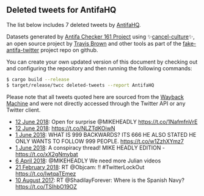 ## Deleted tweets for AntifaHQ

The list below includes 7 deleted tweets by
[AntifaHQ](https://twitter.com/AntifaHQ).



Datasets generated by [Antifa Checker 161 Project](https://twitter.com/antifacheck161) using ✨[cancel-culture](https://github.com/travisbrown/cancel-culture)✨, an open source project by 
[Travis Brown](https://twitter.com/travisbrown) and other tools as part of the 
[fake-antifa-twitter](https://github.com/antifacheck161/fake-antifa-twitter) project repo on github.

You can create your own updated version of this document by checking out and configuring the
repository and then running the following commands:

```bash
$ cargo build --release
$ target/release/twcc deleted-tweets --report AntifaHQ
```

Please note that all tweets quoted here are sourced from the
[Wayback Machine](https://web.archive.org) and were not directly accessed through the Twitter API or
any Twitter client.

* [12 June 2018](https://web.archive.org/web/20180612233703/https://twitter.com/AntifaHQ/status/1006681819478200320): Open for surprise @MlKEHEADLY https://t.co/1NafmfnVrE <!--1006681819478200320-->
* [12 June 2018](https://web.archive.org/web/20180612233639/https://twitter.com/AntifaHQ/status/1006681718819033089): https://t.co/NLZTdKOiwN <!--1006681718819033089-->
* [ 1 June 2018](https://web.archive.org/web/20180601020912/https://twitter.com/AntifaHQ/status/1002371454888022016): WHAT IS 999 BACKWARDS? ITS 666  HE ALSO STATED HE ONLY WANTS TO FOLLOW 999 PEOPLE. https://t.co/w1ZzhXYmz7 <!--1002371454888022016-->
* [ 1 June 2018](https://web.archive.org/web/20180601015540/https://twitter.com/AntifaHQ/status/1002368049109000192): A conspiracy thread! MIKE HEADLY EDITION - https://t.co/xX2gNmybat <!--1002368049109000192-->
* [ 6 April 2018](https://web.archive.org/web/20180406215743/https://twitter.com/AntifaHQ/status/982376834405814272): @MlKEHEADLY We need more Julian videos <!--982376834405814272-->
* [21 February 2018](https://web.archive.org/web/20180221071345/https://twitter.com/AntifaHQ/status/966209310824062976): RT @Objcam: !!  #TwitterLockOut https://t.co/IwtqaTEmez <!--966209310824062976-->
* [10 August 2017](https://web.archive.org/web/20170810212558/https://twitter.com/AntifaHQ/status/895758144378474497): RT @ShadilayForever: Where is the Spanish Navy? https://t.co/TSIhbO19OZ <!--895758144378474497-->

